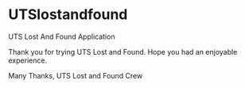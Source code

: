 # UTSlostandfound
UTS Lost And Found Application

Thank you for trying UTS Lost and Found. Hope you had an enjoyable experience. 

Many Thanks,
UTS Lost and Found Crew
